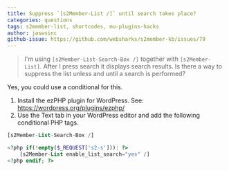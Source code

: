 ```yaml
---
title: Suppress `[s2Member-List /]` until search takes place?
categories: questions
tags: s2member-list, shortcodes, mu-plugins-hacks
author: jaswsinc
github-issue: https://github.com/websharks/s2member-kb/issues/79
---
```


> I'm using `[s2Member-List-Search-Box /]` together with `[s2Member-List]`. After I press search it displays search results. Is there a way to suppress the list unless and until a search is performed?

Yes, you could use a conditional for this.

1. Install the ezPHP plugin for WordPress. See: https://wordpress.org/plugins/ezphp/
2. Use the Text tab in your WordPress editor and add the following conditional PHP tags.

```php
[s2Member-List-Search-Box /]

<?php if(!empty($_REQUEST['s2-s'])): ?>
	[s2Member-List enable_list_search="yes" /]
<?php endif; ?>
```
